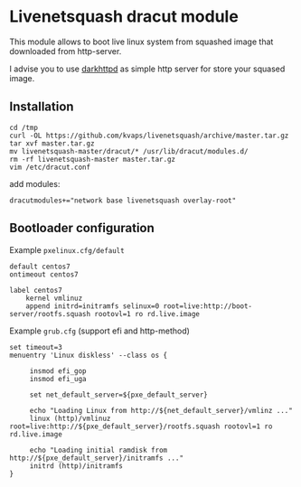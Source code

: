 # Livenetsquash dracut module

This module allows to boot live linux system from squashed image that downloaded from http-server.

I advise you to use [darkhttpd](https://github.com/ryanmjacobs/darkhttpd) as simple http server for store your squased image.

## Installation
```
cd /tmp
curl -OL https://github.com/kvaps/livenetsquash/archive/master.tar.gz
tar xvf master.tar.gz
mv livenetsquash-master/dracut/* /usr/lib/dracut/modules.d/
rm -rf livenetsquash-master master.tar.gz
vim /etc/dracut.conf
```

add modules:
```
dracutmodules+="network base livenetsquash overlay-root"
```

## Bootloader configuration

Example `pxelinux.cfg/default`

```
default centos7
ontimeout centos7

label centos7
    kernel vmlinuz
    append initrd=initramfs selinux=0 root=live:http://boot-server/rootfs.squash rootovl=1 ro rd.live.image
```

Example `grub.cfg` (support efi and http-method)

```
set timeout=3
menuentry 'Linux diskless' --class os {

     insmod efi_gop
     insmod efi_uga

     set net_default_server=${pxe_default_server}

     echo "Loading Linux from http://${net_default_server}/vmlinz ..."
     linux (http)/vmlinuz root=live:http://${pxe_default_server}/rootfs.squash rootovl=1 ro rd.live.image

     echo "Loading initial ramdisk from http://${pxe_default_server}/initramfs ..."
     initrd (http)/initramfs
}
```
